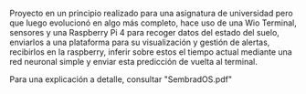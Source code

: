 Proyecto en un principio realizado para una asignatura de universidad pero que luego evolucionó en algo más completo, hace uso de una Wio Terminal, 
sensores y una Raspberry Pi 4 para recoger datos del estado del suelo, enviarlos a una plataforma para su visualización y gestión de alertas, recibirlos en la raspberry, 
inferir sobre estos el tiempo actual mediante una red neuronal simple y enviar esta predicción de vuelta al terminal.

Para una explicación a detalle, consultar "SembradOS.pdf"
